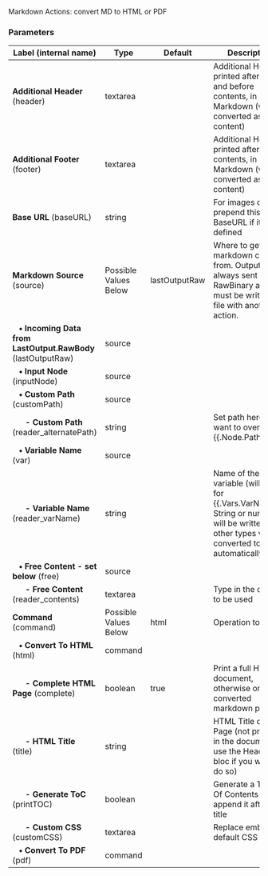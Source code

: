 
 Markdown Actions: convert MD to HTML or PDF

### Parameters
|Label (internal name)|Type|Default|Description|
|---|---|---|---|
|**Additional Header** (header)|textarea|<no value>|Additional Header printed after title and before contents, in Markdown (will be converted as content)|
|**Additional Footer** (footer)|textarea|<no value>|Additional Header printed after contents, in Markdown (will be converted as content)|
|**Base URL** (baseURL)|string|<no value>|For images or links, prepend this BaseURL if it is defined|
|**Markdown Source** (source)|Possible Values Below|lastOutputRaw|Where to get markdown content from. Output is always sent as RawBinary and must be written to file with another action.|
|**&nbsp;&nbsp;&nbsp;&bull; Incoming Data from LastOutput.RawBody** (lastOutputRaw)|source|<no value>||
|**&nbsp;&nbsp;&nbsp;&bull; Input Node** (inputNode)|source|<no value>||
|**&nbsp;&nbsp;&nbsp;&bull; Custom Path** (customPath)|source|<no value>||
|**&nbsp;&nbsp;&nbsp;&nbsp;&nbsp;&nbsp;- Custom Path** (reader_alternatePath)|string|<no value>|Set path here if you want to override {{.Node.Path}}|
|**&nbsp;&nbsp;&nbsp;&bull; Variable Name** (var)|source|<no value>||
|**&nbsp;&nbsp;&nbsp;&nbsp;&nbsp;&nbsp;- Variable Name** (reader_varName)|string|<no value>|Name of the variable (will look for {{.Vars.VarName}}). String or numbers will be written as is, other types will be converted to JSON automatically.|
|**&nbsp;&nbsp;&nbsp;&bull; Free Content - set below** (free)|source|<no value>||
|**&nbsp;&nbsp;&nbsp;&nbsp;&nbsp;&nbsp;- Free Content** (reader_contents)|textarea|<no value>|Type in the content to be used|
|**Command** (command)|Possible Values Below|html|Operation to apply|
|**&nbsp;&nbsp;&nbsp;&bull; Convert To HTML** (html)|command|<no value>||
|**&nbsp;&nbsp;&nbsp;&nbsp;&nbsp;&nbsp;- Complete HTML Page** (complete)|boolean|true|Print a full HTML document, otherwise only the converted markdown part|
|**&nbsp;&nbsp;&nbsp;&nbsp;&nbsp;&nbsp;- HTML Title** (title)|string|<no value>|HTML Title of the Page (not printed in the document, use the Header bloc if you wish to do so)|
|**&nbsp;&nbsp;&nbsp;&nbsp;&nbsp;&nbsp;- Generate ToC** (printTOC)|boolean|<no value>|Generate a Table Of Contents and append it after the title|
|**&nbsp;&nbsp;&nbsp;&nbsp;&nbsp;&nbsp;- Custom CSS** (customCSS)|textarea|<no value>|Replace embedded default CSS|
|**&nbsp;&nbsp;&nbsp;&bull; Convert To PDF** (pdf)|command|<no value>||





